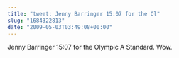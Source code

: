 ```yaml
---
title: "tweet: Jenny Barringer 15:07 for the Ol"
slug: "1684322813"
date: "2009-05-03T03:49:08+00:00"
---
```

Jenny Barringer 15:07 for the Olympic A Standard. Wow.